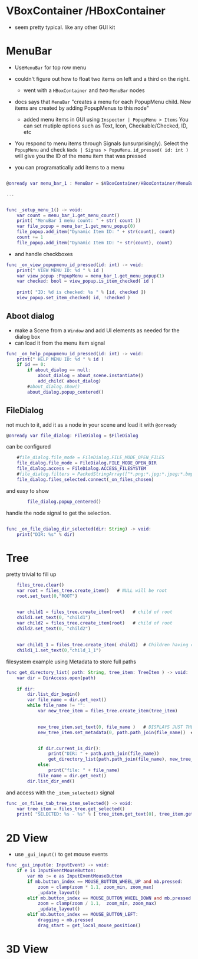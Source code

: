 # VBoxContainer /HBoxContainer
* seem pretty typical. like any other GUI kit


# MenuBar
* Use`MenuBar` for top row menu
* couldn't figure out how to float two items on left and a third on the right. 
  * went with a `HBoxContainer` and *two* `MenuBar` nodes

* docs says that `MenuBar` "creates a menu for each PopupMenu child. New items are created by adding PopupMenus to this node"
  * added menu items in GUI using `Inspector | PopupMenu > Items`
    You can set mutiple options such as Text, Icon, Checkable/Checked, ID, etc
* You respond to menu items through Signals (unsurprisingly). 
  Select the `PopupMenu` and check `Node | Signas > PopuMenu`.  `id_pressed( id: int )` will
  give you the ID of the menu item that was pressed

* you can programatically add items to a menu
```gd

@onready var menu_bar_1 : MenuBar = $VBoxContainer/HBoxContainer/MenuBar

...


func _setup_menu_1() -> void:
    var count = menu_bar_1.get_menu_count()
    print( "MenuBar 1 menu count: " + str( count ))
    var file_popup = menu_bar_1.get_menu_popup(0)
    file_popup.add_item("Dynamic Item ID: " + str(count), count)
    count += 1
    file_popup.add_item("Dynamic Item ID: "+ str(count), count)
```

* and handle checkboxes 
```gd
func _on_view_popupmenu_id_pressed(id: int) -> void:
    print(" VIEW MENU ID: %d " % id ) 
    var view_popup :PopupMenu = menu_bar_1.get_menu_popup(1)
    var checked: bool = view_popup.is_item_checked( id )
    
    print( "ID: %d is checked: %s " % [id, checked ]) 
    view_popup.set_item_checked( id, !checked )
```
## Aboot dialog
* make a Scene from a `Window` and add UI elements as needed for the dialog box
* can load it from the menu item signal
```gd
func _on_help_popupmenu_id_pressed(id: int) -> void:
    print(" HELP MENU ID: %d " % id ) 
    if id == 0:
        if about_dialog == null:
            about_dialog = about_scene.instantiate()
            add_child( about_dialog)
        #about_dialog.show()
        about_dialog.popup_centered()
```

## FileDialog 
not much to it, add it as a node in your scene and load it with `@onready`
```gd
@onready var file_dialog: FileDialog = $FileDialog
```
can be configured
```gd
    #file_dialog.file_mode = FileDialog.FILE_MODE_OPEN_FILES
    file_dialog.file_mode = FileDialog.FILE_MODE_OPEN_DIR
    file_dialog.access = FileDialog.ACCESS_FILESYSTEM
    #file_dialog.filters = PackedStringArray(["*.png;*.jpg;*.jpeg;*.bmp;*.tga;*.webp;*.exr;*.hdr;*.glb;*.gltf;*.obj;*.dae;*.mesh ; Images & 3D"])
    file_dialog.files_selected.connect(_on_files_chosen)
```
and easy to show

```gd
        file_dialog.popup_centered()
```
handle the node signal to get the selection.
```gd

func _on_file_dialog_dir_selected(dir: String) -> void:
    print("DIR: %s" % dir)
```
# Tree
pretty trivial to fill up
```gd
    files_tree.clear()
    var root = files_tree.create_item()   # NULL will be root
    root.set_text(0,"ROOT")


    var child1 = files_tree.create_item(root)   # child of root
    child1.set_text(0, "child1")
    var child2 = files_tree.create_item(root)   # child of root
    child2.set_text(0, "child2")
    
     
    var child1_1 = files_tree.create_item( child1)  # Children having children
    child1_1.set_text(0,"child_1_1")   
```


filesystem example using Metadata to store full paths
```gd
func get_directory_list( path: String, tree_item: TreeItem ) -> void:
    var dir = DirAccess.open(path)
    
    if dir:
        dir.list_dir_begin()
        var file_name = dir.get_next()
        while file_name != "":
            var new_tree_item = files_tree.create_item(tree_item)

            
            new_tree_item.set_text(0, file_name )   # DISPLAYS JUST THE LEAF
            new_tree_item.set_metadata(0, path.path_join(file_name))  # STORES TEH WHOLE PATH


            if dir.current_is_dir():
                print("DIR: " + path.path_join(file_name))
                get_directory_list(path.path_join(file_name), new_tree_item)
            else:
                print("file: " + file_name)
            file_name = dir.get_next()
        dir.list_dir_end()
```
and access with the `_item_selected()` signal
```gd
func _on_files_tab_tree_item_selected() -> void:
    var tree_item = files_tree.get_selected()
    print( "SELECTED: %s - %s" % [ tree_item.get_text(0), tree_item.get_metadata(0) ] )
```


# 2D View

* use `_gui_input()` to get mouse events
```gd
func _gui_input(e: InputEvent) -> void:
    if e is InputEventMouseButton:
        var mb := e as InputEventMouseButton
        if mb.button_index == MOUSE_BUTTON_WHEEL_UP and mb.pressed:
            zoom = clamp(zoom * 1.1, zoom_min, zoom_max)
            _update_layout()
        elif mb.button_index == MOUSE_BUTTON_WHEEL_DOWN and mb.pressed:
            zoom = clamp(zoom / 1.1,  zoom_min, zoom_max)
            _update_layout()
        elif mb.button_index == MOUSE_BUTTON_LEFT:
            dragging = mb.pressed
            drag_start = get_local_mouse_position()
```
# 3D View



